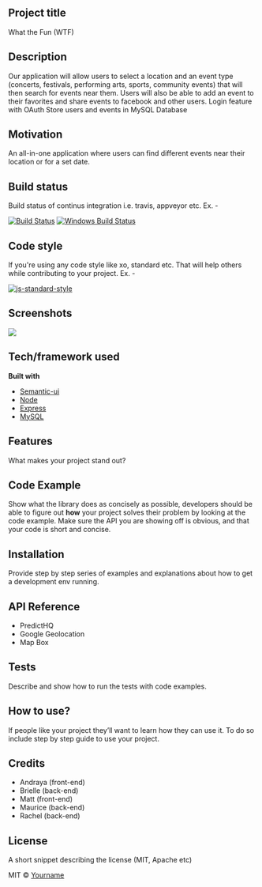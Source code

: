 ## Project title
What the Fun (WTF)

## Description 
Our application will allow users to select a location and an event type (concerts, festivals, performing arts, sports, community events) that will then search for events near them. Users will also be able to add an event to their favorites and share events to facebook and other users.
Login feature with OAuth
Store users and events in MySQL Database

## Motivation
An all-in-one application where users can find different events near their location or for a set date.

## Build status
Build status of continus integration i.e. travis, appveyor etc. Ex. - 

[![Build Status](https://travis-ci.org/akashnimare/foco.svg?branch=master)](https://travis-ci.org/akashnimare/foco)
[![Windows Build Status](https://ci.appveyor.com/api/projects/status/github/akashnimare/foco?branch=master&svg=true)](https://ci.appveyor.com/project/akashnimare/foco/branch/master)

## Code style
If you're using any code style like xo, standard etc. That will help others while contributing to your project. Ex. -

[![js-standard-style](https://img.shields.io/badge/code%20style-standard-brightgreen.svg?style=flat)](https://github.com/feross/standard)
 
## Screenshots
![](public/img/Project2UI.png?raw=true)

## Tech/framework used
<b>Built with</b>
- [Semantic-ui](https://semantic-ui.io)
- [Node](https://nodejs.org/en/)
- [Express](https://expressjs.com/)
- [MySQL](https://www.mysql.com/)


## Features
What makes your project stand out?

## Code Example
Show what the library does as concisely as possible, developers should be able to figure out **how** your project solves their problem by looking at the code example. Make sure the API you are showing off is obvious, and that your code is short and concise.

## Installation
Provide step by step series of examples and explanations about how to get a development env running.

## API Reference
- PredictHQ
- Google Geolocation
- Map Box

## Tests
Describe and show how to run the tests with code examples.

## How to use?
If people like your project they’ll want to learn how they can use it. To do so include step by step guide to use your project.

## Credits
- Andraya (front-end)
- Brielle (back-end)
- Matt (front-end)
- Maurice (back-end)
- Rachel (back-end)

## License
A short snippet describing the license (MIT, Apache etc)

MIT © [Yourname]()
